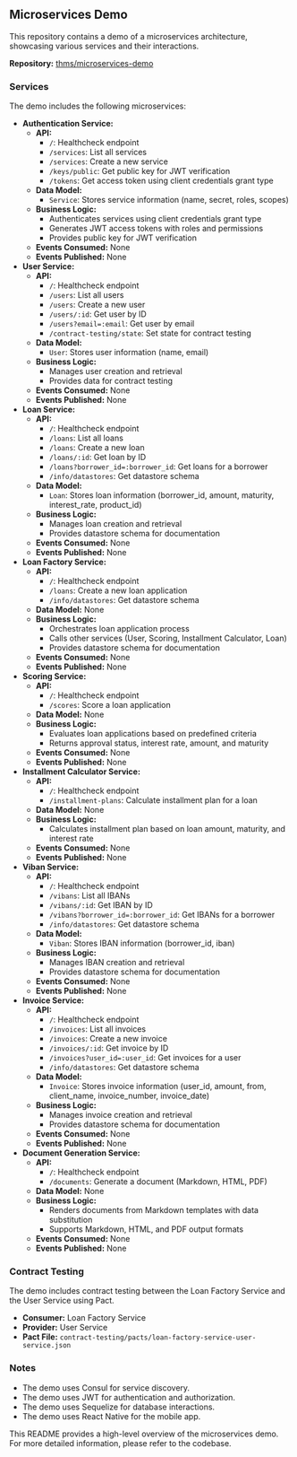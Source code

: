 ## Microservices Demo

This repository contains a demo of a microservices architecture, showcasing various services and their interactions.

**Repository:** [thms/microservices-demo](https://github.com/thms/microservices-demo)

### Services

The demo includes the following microservices:

* **Authentication Service:**
    * **API:**
        * `/`: Healthcheck endpoint
        * `/services`: List all services
        * `/services`: Create a new service
        * `/keys/public`: Get public key for JWT verification
        * `/tokens`: Get access token using client credentials grant type
    * **Data Model:**
        * `Service`: Stores service information (name, secret, roles, scopes)
    * **Business Logic:**
        * Authenticates services using client credentials grant type
        * Generates JWT access tokens with roles and permissions
        * Provides public key for JWT verification
    * **Events Consumed:** None
    * **Events Published:** None
* **User Service:**
    * **API:**
        * `/`: Healthcheck endpoint
        * `/users`: List all users
        * `/users`: Create a new user
        * `/users/:id`: Get user by ID
        * `/users?email=:email`: Get user by email
        * `/contract-testing/state`: Set state for contract testing
    * **Data Model:**
        * `User`: Stores user information (name, email)
    * **Business Logic:**
        * Manages user creation and retrieval
        * Provides data for contract testing
    * **Events Consumed:** None
    * **Events Published:** None
* **Loan Service:**
    * **API:**
        * `/`: Healthcheck endpoint
        * `/loans`: List all loans
        * `/loans`: Create a new loan
        * `/loans/:id`: Get loan by ID
        * `/loans?borrower_id=:borrower_id`: Get loans for a borrower
        * `/info/datastores`: Get datastore schema
    * **Data Model:**
        * `Loan`: Stores loan information (borrower_id, amount, maturity, interest_rate, product_id)
    * **Business Logic:**
        * Manages loan creation and retrieval
        * Provides datastore schema for documentation
    * **Events Consumed:** None
    * **Events Published:** None
* **Loan Factory Service:**
    * **API:**
        * `/`: Healthcheck endpoint
        * `/loans`: Create a new loan application
        * `/info/datastores`: Get datastore schema
    * **Data Model:** None
    * **Business Logic:**
        * Orchestrates loan application process
        * Calls other services (User, Scoring, Installment Calculator, Loan)
        * Provides datastore schema for documentation
    * **Events Consumed:** None
    * **Events Published:** None
* **Scoring Service:**
    * **API:**
        * `/`: Healthcheck endpoint
        * `/scores`: Score a loan application
    * **Data Model:** None
    * **Business Logic:**
        * Evaluates loan applications based on predefined criteria
        * Returns approval status, interest rate, amount, and maturity
    * **Events Consumed:** None
    * **Events Published:** None
* **Installment Calculator Service:**
    * **API:**
        * `/`: Healthcheck endpoint
        * `/installment-plans`: Calculate installment plan for a loan
    * **Data Model:** None
    * **Business Logic:**
        * Calculates installment plan based on loan amount, maturity, and interest rate
    * **Events Consumed:** None
    * **Events Published:** None
* **Viban Service:**
    * **API:**
        * `/`: Healthcheck endpoint
        * `/vibans`: List all IBANs
        * `/vibans/:id`: Get IBAN by ID
        * `/vibans?borrower_id=:borrower_id`: Get IBANs for a borrower
        * `/info/datastores`: Get datastore schema
    * **Data Model:**
        * `Viban`: Stores IBAN information (borrower_id, iban)
    * **Business Logic:**
        * Manages IBAN creation and retrieval
        * Provides datastore schema for documentation
    * **Events Consumed:** None
    * **Events Published:** None
* **Invoice Service:**
    * **API:**
        * `/`: Healthcheck endpoint
        * `/invoices`: List all invoices
        * `/invoices`: Create a new invoice
        * `/invoices/:id`: Get invoice by ID
        * `/invoices?user_id=:user_id`: Get invoices for a user
        * `/info/datastores`: Get datastore schema
    * **Data Model:**
        * `Invoice`: Stores invoice information (user_id, amount, from, client_name, invoice_number, invoice_date)
    * **Business Logic:**
        * Manages invoice creation and retrieval
        * Provides datastore schema for documentation
    * **Events Consumed:** None
    * **Events Published:** None
* **Document Generation Service:**
    * **API:**
        * `/`: Healthcheck endpoint
        * `/documents`: Generate a document (Markdown, HTML, PDF)
    * **Data Model:** None
    * **Business Logic:**
        * Renders documents from Markdown templates with data substitution
        * Supports Markdown, HTML, and PDF output formats
    * **Events Consumed:** None
    * **Events Published:** None

### Contract Testing

The demo includes contract testing between the Loan Factory Service and the User Service using Pact.

* **Consumer:** Loan Factory Service
* **Provider:** User Service
* **Pact File:** `contract-testing/pacts/loan-factory-service-user-service.json`

### Notes

* The demo uses Consul for service discovery.
* The demo uses JWT for authentication and authorization.
* The demo uses Sequelize for database interactions.
* The demo uses React Native for the mobile app.

This README provides a high-level overview of the microservices demo. For more detailed information, please refer to the codebase.
